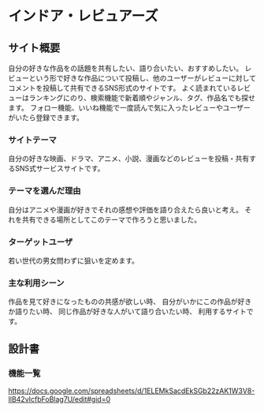 # インドア・レビュアーズ

## サイト概要
自分の好きな作品をの話題を共有したい、語り合いたい、おすすめしたい。
レビューという形で好きな作品について投稿し、他のユーザーがレビューに対してコメントを投稿して共有できるSNS形式のサイトです。
よく読まれているレビューはランキングにのり、検索機能で新着順やジャンル、タグ、作品名でも探せます。
フォロー機能、いいね機能で一度読んで気に入ったレビューやユーザーがいたら登録できます。


### サイトテーマ
自分の好きな映画、ドラマ、アニメ、小説、漫画などのレビューを投稿・共有するSNS式サービスサイトです。


### テーマを選んだ理由
自分はアニメや漫画が好きでそれの感想や評価を語り合えたら良いと考え。
それを共有できる場所としてこのテーマで作ろうと思いました。

### ターゲットユーザ
若い世代の男女問わずに狙いを定めます。

### 主な利用シーン
作品を見て好きになったものの共感が欲しい時、
自分がいかにこの作品が好きか語りたい時、
同じ作品が好きな人がいて語り合いたい時、
利用するサイトです。


## 設計書

### 機能一覧
https://docs.google.com/spreadsheets/d/1ELEMkSacdEkSGb22zAK1W3V8-IlB42vIcfbFoBlag7U/edit#gid=0


